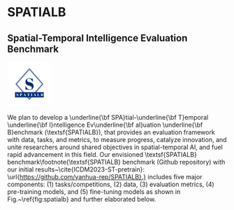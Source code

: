 # SPATIALB 
## Spatial-Temporal Intelligence Evaluation Benchmark 
<img src="/logo.jpg" width="20%" >

We plan to develop a \underline{\bf SPA}tial-\underline{\bf T}emporal \underline{\bf I}ntelligence Ev\underline{\bf al}uation \underline{\bf B}enchmark (\textsf{SPATIALB}), that provides an evaluation framework with data, tasks, and metrics, to measure progress, catalyze innovation, and unite researchers around shared objectives in spatial-temporal AI, and fuel rapid advancement in this field. Our envisioned \textsf{SPATIALB} benchmark\footnote{\textsf{SPATIALB} benchmark (Github repository) with our initial results~\cite{ICDM2023-ST-pretrain}: \url{https://github.com/yanhua-rep/SPATIALB}.} includes five major components: (1) tasks/competitions, (2) data, (3) evaluation metrics, (4) pre-training models, and (5) fine-tuning models as shown in Fig.~\ref{fig:spatialb} and further elaborated below. 
